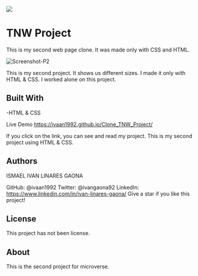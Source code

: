 
![](https://img.shields.io/badge/Microverse-blueviolet)

# TNW Project

This is my second web page clone. It was made only with CSS and HTML. 

![Screenshot-P2](https://user-images.githubusercontent.com/73128809/114235453-d62d0580-9945-11eb-88ae-27f5e60d8cd4.png)



This is my second project. It shows us different sizes. I made it only with HTML & CSS. 
I worked alone on this project. 

## Built With
-HTML & CSS

Live Demo
https://ivaan1992.github.io/Clone_TNW_Project/

If you click on the link, you can see and read my project.
This is my second project using HTML & CSS. 


## Authors
ISMAEL IVAN LINARES GAONA

GitHub: @ivaan1992
Twitter: @ivangaona92
LinkedIn: https://www.linkedin.com/in/ivan-linares-gaona/
Give a star if you like this project!

## License 
This project has not been license.
## About
This is the second project for microverse.

